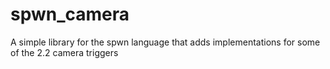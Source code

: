 # spwn_camera
A simple library for the spwn language that adds implementations for some of the 2.2 camera triggers
